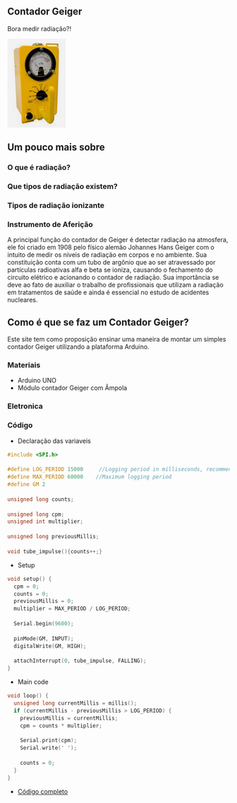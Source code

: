 ## Contador Geiger

Bora medir radiação?!

![Screenshot](imgs/a.png)

## Um pouco mais sobre

### O que é radiação?

### Que tipos de radiação existem?

### Tipos de radiação ionizante

### Instrumento de Aferição

A principal função do contador de Geiger é detectar radiação na atmosfera,  ele foi criado em 1908 pelo físico alemão Johannes Hans Geiger com o intuito de medir os níveis de radiação em corpos e no ambiente. Sua constituição conta com um tubo de argônio que ao ser atravessado por partículas radioativas alfa e beta se ioniza, causando o fechamento do circuito elétrico e acionando o contador de radiação. Sua importância se deve ao fato de auxiliar o trabalho de profissionais que utilizam a radiação em tratamentos de saúde e ainda é essencial no estudo de acidentes nucleares.

## Como é que se faz um Contador Geiger?

Este site tem como proposição ensinar uma maneira de montar um simples contador Geiger utilizando a plataforma Arduino.

### Materiais
- Arduino UNO
- Módulo contador Geiger com Âmpola

### Eletronica

### Código

- Declaração das variaveis

```cpp
#include <SPI.h>

#define LOG_PERIOD 15000     //Logging period in milliseconds, recommended value 15000-60000.
#define MAX_PERIOD 60000    //Maximum logging period
#define GM 2

unsigned long counts;

unsigned long cpm;
unsigned int multiplier; 

unsigned long previousMillis;

void tube_impulse(){counts++;}
```

- Setup

```cpp
void setup() {
  cpm = 0;
  counts = 0;
  previousMillis = 0;
  multiplier = MAX_PERIOD / LOG_PERIOD;         
  
  Serial.begin(9600);                                   

  pinMode(GM, INPUT);
  digitalWrite(GM, HIGH);

  attachInterrupt(0, tube_impulse, FALLING);
}
```
- Main code
```cpp
void loop() {
  unsigned long currentMillis = millis();
  if (currentMillis - previousMillis > LOG_PERIOD) {
    previousMillis = currentMillis;
    cpm = counts * multiplier;

    Serial.print(cpm);
    Serial.write(' ');

    counts = 0;
  }
}
```
- [Código completo](https://github.com/Geiger-cnt/Geiger-cnt.github.io/blob/main/geiger/geiger.ino)
